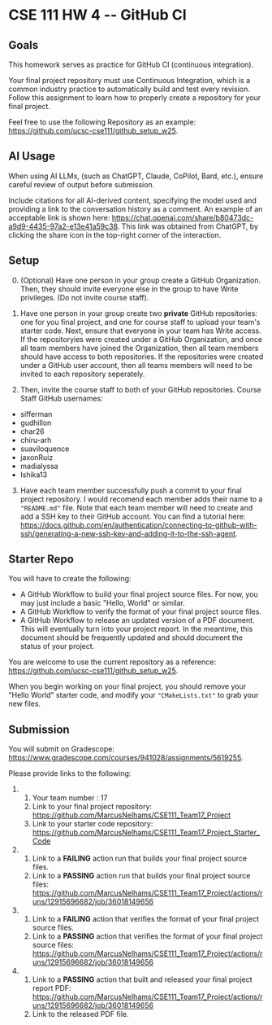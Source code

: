 
# CSE 111 HW 4 -- GitHub CI

## Goals

This homework serves as practice for GitHub CI (continuous integration).

Your final project repository must use Continuous Integration, which is a common industry practice to automatically build and test every revision. Follow this assignment to learn how to properly create a repository for your final project.

Feel free to use the following Repository as an example: <https://github.com/ucsc-cse111/github_setup_w25>.

## AI Usage

When using AI LLMs, (such as ChatGPT, Claude, CoPilot, Bard, etc.), ensure careful review of output before submission.

Include citations for all AI-derived content, specifying the model used and providing a link to the conversation history as a comment. An example of an acceptable link is shown here: <https://chat.openai.com/share/b80473dc-a9d9-4435-97a2-e13e41a59c38>. This link was obtained from ChatGPT, by clicking the share icon in the top-right corner of the interaction.

## Setup

0. (Optional) Have one person in your group create a GitHub Organization. Then, they should invite everyone else in the group to have Write privileges. (Do not invite course staff).

1. Have one person in your group create two **private** GitHub repositories: one for you final project, and one for course staff to upload your team's starter code. Next, ensure that everyone in your team has Write access. If the repositoryies were created under a GitHub Organization, and once all team members have joined the Organization, then all team members should have access to both repositories. If the repositories were created under a GitHub user account, then all teams members will need to be invited to each repository seperately.

2. Then, invite the course staff to both of your GitHub repositories. Course Staff GitHub usernames:

* sifferman
* gudhillon
* char26
* chiru-arh
* suaviloquence
* jaxonRuiz
* madialyssa
* Ishika13

3. Have each team member successfully push a commit to your final project repository. I would recomend each member adds their name to a `"README.md"` file. Note that each team member will need to create and add a SSH key to their GitHub account. You can find a tutorial here: <https://docs.github.com/en/authentication/connecting-to-github-with-ssh/generating-a-new-ssh-key-and-adding-it-to-the-ssh-agent>.

## Starter Repo

You will have to create the following:

* A GitHub Workflow to build your final project source files. For now, you may just include a basic "Hello, World" or similar.
* A GitHub Workflow to verify the format of your final project source files.
* A GitHub Workflow to release an updated version of a PDF document. This will eventually turn into your project report. In the meantime, this document should be frequently updated and should document the status of your project.

You are welcome to use the current repository as a reference: <https://github.com/ucsc-cse111/github_setup_w25>.

When you begin working on your final project, you should remove your "Hello World" starter code, and modify your `"CMakeLists.txt"` to grab your new files.

## Submission

You will submit on Gradescope: <https://www.gradescope.com/courses/941028/assignments/5619255>.

Please provide links to the following:

1.
    1. Your team number : 17
    1. Link to your final project repository: https://github.com/MarcusNelhams/CSE111_Team17_Project
    2. Link to your starter code repository: https://github.com/MarcusNelhams/CSE111_Team17_Project_Starter_Code

2.
    1. Link to a **FAILING** action run that builds your final project source files.
    2. Link to a **PASSING** action run that builds your final project source files: https://github.com/MarcusNelhams/CSE111_Team17_Project/actions/runs/12915696682/job/36018149656

3.
    1. Link to a **FAILING** action that verifies the format of your final project source files.
    2. Link to a **PASSING** action that verifies the format of your final project source files: https://github.com/MarcusNelhams/CSE111_Team17_Project/actions/runs/12915696682/job/36018149656

4.
    1. Link to a **PASSING** action that built and released your final project report PDF: https://github.com/MarcusNelhams/CSE111_Team17_Project/actions/runs/12915696682/job/36018149656
    2. Link to the released PDF file.
